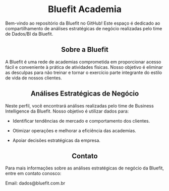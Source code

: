 **<h1 align="center">Bluefit Academia</h1>**
<p>Bem-vindo ao repositório da Bluefit no GitHub! Este espaço é dedicado ao compartilhamento de análises estratégicas de negócio realizadas pelo time de Dados/BI da Bluefit.</p>

<h2 align="center"> Sobre a Bluefit</h2>
<p>A Bluefit é uma rede de academias comprometida em proporcionar acesso fácil e conveniente à prática de atividades físicas. Nosso objetivo é eliminar as desculpas para não treinar e tornar o exercício parte integrante do estilo de vida de nossos clientes.</p>

<h2 align ="center">Análises Estratégicas de Negócio</h2>
<p>Neste perfil, você encontrará análises realizadas pelo time de Business Intelligence  da Bluefit. Nosso objetivo é utilizar dados para:</p>

* <p>Identificar tendências de mercado e comportamento dos clientes.</p>
* <p> Otimizar operações e melhorar a eficiência das academias.</p>
* <p>Apoiar decisões estratégicas da empresa.</p>


<h2 align ="center">Contato</h2>
<p>Para mais informações sobre as análises estratégicas de negócio da Bluefit, entre em contato conosco:</p>

<p>Email: dados@bluefit.com.br</p>
